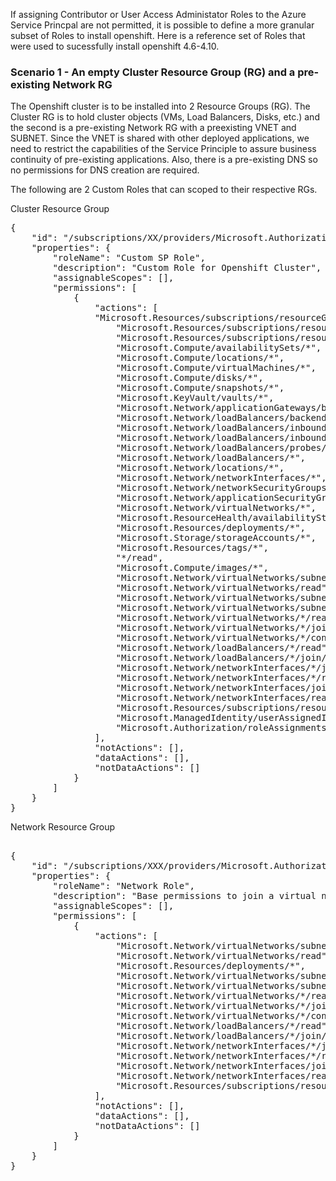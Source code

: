 If assigning Contributor or User Access Administator Roles to the Azure Service Princpal are not permitted, it is possible to define a more granular subset of Roles to install openshift. Here is a reference set of Roles that were used to sucessfully install openshift 4.6-4.10.

### Scenario 1 - An empty Cluster Resource Group (RG) and a pre-existing Network RG
The Openshift cluster is to be installed into 2 Resource Groups (RG). The Cluster RG is to hold cluster objects (VMs, Load Balancers, Disks, etc.) and the second is a pre-existing Network RG with a preexisting VNET and SUBNET. Since the VNET is shared with other deployed applications, we need to restrict the capabilities of the Service Principle to assure business continuity of pre-existing applications. Also, there is a pre-existing DNS so no permissions for DNS creation are required.

The following are 2 Custom Roles that can scoped to their respective RGs. 

Cluster Resource Group

<pre>
{
    "id": "/subscriptions/XX/providers/Microsoft.Authorization/roleDefinitions/YYY",
    "properties": {
        "roleName": "Custom SP Role",
        "description": "Custom Role for Openshift Cluster",
        "assignableScopes": [],
        "permissions": [
            {
                "actions": [
                "Microsoft.Resources/subscriptions/resourceGroups/read",
                    "Microsoft.Resources/subscriptions/resourcegroups/resources/read",
                    "Microsoft.Resources/subscriptions/resourceGroups/delete",
                    "Microsoft.Compute/availabilitySets/*",
                    "Microsoft.Compute/locations/*",
                    "Microsoft.Compute/virtualMachines/*",
                    "Microsoft.Compute/disks/*",
                    "Microsoft.Compute/snapshots/*",
                    "Microsoft.KeyVault/vaults/*",
                    "Microsoft.Network/applicationGateways/backendAddressPools/join/action",
                    "Microsoft.Network/loadBalancers/backendAddressPools/join/action",
                    "Microsoft.Network/loadBalancers/inboundNatPools/join/action",
                    "Microsoft.Network/loadBalancers/inboundNatRules/join/action",
                    "Microsoft.Network/loadBalancers/probes/join/action",
                    "Microsoft.Network/loadBalancers/*",
                    "Microsoft.Network/locations/*",
                    "Microsoft.Network/networkInterfaces/*",
                    "Microsoft.Network/networkSecurityGroups/*",
                    "Microsoft.Network/applicationSecurityGroups/*",
                    "Microsoft.Network/virtualNetworks/*",
                    "Microsoft.ResourceHealth/availabilityStatuses/read",
                    "Microsoft.Resources/deployments/*",
                    "Microsoft.Storage/storageAccounts/*",
                    "Microsoft.Resources/tags/*",
                    "*/read",
                    "Microsoft.Compute/images/*",
                    "Microsoft.Network/virtualNetworks/subnets/join/action",
                    "Microsoft.Network/virtualNetworks/read",
                    "Microsoft.Network/virtualNetworks/subnets/join/action",
                    "Microsoft.Network/virtualNetworks/subnets/joinViaServiceEndpoint/action",
                    "Microsoft.Network/virtualNetworks/*/read",
                    "Microsoft.Network/virtualNetworks/*/joinLoadBalancer/action",
                    "Microsoft.Network/virtualNetworks/*/contextualServiceEndpointPolicies/read",
                    "Microsoft.Network/loadBalancers/*/read",
                    "Microsoft.Network/loadBalancers/*/join/action",
                    "Microsoft.Network/networkInterfaces/*/join/action",
                    "Microsoft.Network/networkInterfaces/*/read",
                    "Microsoft.Network/networkInterfaces/join/action",
                    "Microsoft.Network/networkInterfaces/read",
                    "Microsoft.Resources/subscriptions/resourcegroups/read"
                    "Microsoft.ManagedIdentity/userAssignedIdentities/*",
                    "Microsoft.Authorization/roleAssignments/*"
                ],
                "notActions": [],
                "dataActions": [],
                "notDataActions": []
            }
        ]
    }
}
</pre>

Network Resource Group
<pre>

{
    "id": "/subscriptions/XXX/providers/Microsoft.Authorization/roleDefinitions/ZZZ",
    "properties": {
        "roleName": "Network Role",
        "description": "Base permissions to join a virtual network",
        "assignableScopes": [],
        "permissions": [
            {
                "actions": [
                    "Microsoft.Network/virtualNetworks/subnets/join/action",
                    "Microsoft.Network/virtualNetworks/read",
                    "Microsoft.Resources/deployments/*",
                    "Microsoft.Network/virtualNetworks/subnets/join/action",
                    "Microsoft.Network/virtualNetworks/subnets/joinViaServiceEndpoint/action",
                    "Microsoft.Network/virtualNetworks/*/read",
                    "Microsoft.Network/virtualNetworks/*/joinLoadBalancer/action",
                    "Microsoft.Network/virtualNetworks/*/contextualServiceEndpointPolicies/read",
                    "Microsoft.Network/loadBalancers/*/read",
                    "Microsoft.Network/loadBalancers/*/join/action",
                    "Microsoft.Network/networkInterfaces/*/join/action",
                    "Microsoft.Network/networkInterfaces/*/read",
                    "Microsoft.Network/networkInterfaces/join/action",
                    "Microsoft.Network/networkInterfaces/read",
                    "Microsoft.Resources/subscriptions/resourcegroups/read"
                ],
                "notActions": [],
                "dataActions": [],
                "notDataActions": []
            }
        ]
    }
}
</pre>


